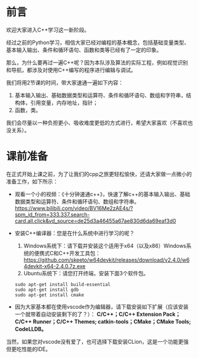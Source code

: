 # 前言
欢迎大家进入C++学习这一新阶段。

经过之前的Python学习，相信大家已经对编程的基本概念，包括基础变量类型、基本输入输出、条件和循环语句、函数和类等已经有了一定的印象。

那么，为什么要再过一遍C++呢？因为本队涉及算法的实际工程，例如视觉识别和导航，都涉及对使用C++编写的程序进行编辑与调试。

我们将用2节课的时间，带大家速通一遍如下内容：

1. 基本输入输出、基础数据类型和运算符、条件和循环语句、数组和字符串，结构体，引用变量，内存地址，指针；
2. 函数，类。

我们会尽量以一种负担更小、吸收难度更低的方式进行，希望大家喜欢（不喜欢也没关系）。

# 课前准备

在正式开始上课之前，为了让我们的cpp之旅更轻松愉快，还请大家做一点微小的准备工作，如下所示：

- 观看一个小的视频：《十分钟速通c++》，快速了解c++的基本输入输出、基础数据类型和运算符、条件和循环语句、数组和字符串。
https://www.bilibili.com/video/BV16Me2zAE4s/?spm_id_from=333.337.search-card.all.click&vd_source=de25d3a46455a67ae830d6da69eaf3d0

- 安装C++编译器：您是在什么系统中进行学习的呢？
  1. Windows系统下：请下载并安装这个适用于x64（以及x86）Windows系统的便携式C和C++开发工具包：https://github.com/skeeto/w64devkit/releases/download/v2.4.0/w64devkit-x64-2.4.0.7z.exe
  2. Ubuntu系统下：请您打开终端，安装下面3个软件包。
  ```
  sudo apt-get install build-essential
  sudo apt-get install gdb
  sudo apt-get install cmake
  ```

- 因为大家基本都在使用vscode作为编辑器，请下载安装如下扩展（应该安装一个就带着自动安装剩下的了？）：
**C/C++；C/C++ Extension Pack；C/C++ Runner；C/C++ Themes; catkin-tools；CMake；CMake Tools; CodeLLDB。**

当然，如果您对vscode没有爱了，也可选择下载安装CLion，这是一个功能更强但更吃性能的IDE。





